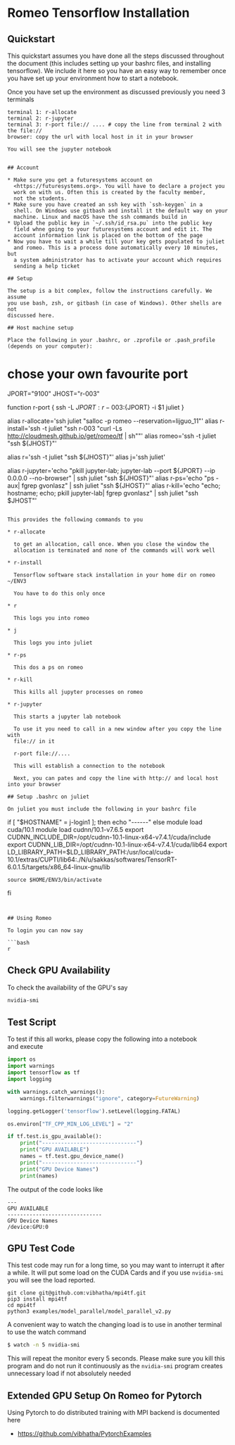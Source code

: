 # Romeo Tensorflow Installation

## Quickstart

This quickstart assumes you have done all the steps discussed throughout
the document (this includes setting up your bashrc files, and installing
tensorflow). We include it here so you have an easy way to remember once
you have set up your environment how to start a notebook.

Once you have set up the environment as discussed previously you need 3 terminals

```
terminal 1: r-allocate
terminal 2: r-jupyter
terminal 3: r-port file:// .... # copy the line from terminal 2 with the file://
browser: copy the url with local host in it in your browser

You will see the jupyter notebook


## Account

* Make sure you get a futuresystems account on
  <https://futuresystems.org>. You will have to declare a project you
  work on with us. Often this is created by the faculty member,
  not the students.
* Make sure you have created an ssh key with `ssh-keygen` in a
  shell. On Windows use gitbash and install it the default way on your
  machine. Linux and macOS have the ssh commands build in
* Upload the public key in `~/.ssh/id_rsa.pu` into the public key
  field whne going to your futuresystems account and edit it. The
  account information link is placed on the bottom of the page
* Now you have to wait a while till your key gets populated to juliet
  and romeo. This is a process done automatically every 10 minutes, but
  a system administrator has to activate your account which requires
  sending a help ticket

## Setup

The setup is a bit complex, follow the instructions carefully. We assume
you use bash, zsh, or gitbash (in case of Windows). Other shells are not  
discussed here.

## Host machine setup

Place the following in your .bashrc, or .zprofile or .pash_profile
(depends on your computer):

```
# chose your own favourite port
JPORT="9100"
JHOST="r-003"

function r-port {
    ssh -L ${JPORT}:r-003:${JPORT} -i $1 juliet
}

alias r-allocate='ssh juliet "salloc -p romeo --reservation=lijguo_11"'
alias r-install='ssh -t juliet "ssh r-003 \"curl -Ls http://cloudmesh.github.io/get/romeo/tf | sh\""'
alias romeo='ssh -t juliet "ssh ${JHOST}"'

alias r='ssh -t juliet "ssh ${JHOST}"'
alias j='ssh juliet'

alias r-jupyter='echo "pkill jupyter-lab; jupyter-lab --port ${JPORT} --ip 0.0.0.0 --no-browser" | ssh juliet "ssh ${JHOST}"'
alias r-ps='echo "ps -aux| fgrep gvonlasz" | ssh juliet "ssh ${JHOST}"'
alias r-kill='echo "echo; hostname; echo; pkill jupyter-lab| fgrep gvonlasz" | ssh juliet "ssh $JHOST"'
```

This provides the following commands to you

* r-allocate

  to get an allocation, call once. When you close the window the
  allocation is terminated and none of the commands will work well

* r-install

  Tensorflow software stack installation in your home dir on romeo ~/ENV3

  You have to do this only once

* r

  This logs you into romeo

* j

  This logs you into juliet

* r-ps

  This dos a ps on romeo

* r-kill

  This kills all jupyter processes on romeo

* r-jupyter

  This starts a jupyter lab notebook

  To use it you need to call in a new window after you copy the line with
  file:// in it

  r-port file://....

  This will establish a connection to the notebook

  Next, you can pates and copy the line with http:// and local host into your browser

## Setup .bashrc on juliet

On juliet you must include the following in your bashrc file

```
if [ "$HOSTNAME" = j-login1 ]; then
    echo "------"
else
    module load cuda/10.1
    module load cudnn/10.1-v7.6.5
    export CUDNN_INCLUDE_DIR=/opt/cudnn-10.1-linux-x64-v7.4.1/cuda/include
    export CUDNN_LIB_DIR=/opt/cudnn-10.1-linux-x64-v7.4.1/cuda/lib64
    export LD_LIBRARY_PATH=$LD_LIBRARY_PATH:/usr/local/cuda-10.1/extras/CUPTI/lib64:./N/u/sakkas/softwares/TensorRT-6.0.1.5/targets/x86_64-linux-gnu/lib

    source $HOME/ENV3/bin/activate
fi
```


## Using Romeo

To login you can now say

```bash
r
```

## Check GPU Availability

To check the availability of the GPU's say

```bash
nvidia-smi
```

## Test Script

To test if this all works, please copy the following into a notebook  
and execute

```python
import os
import warnings
import tensorflow as tf
import logging

with warnings.catch_warnings():
    warnings.filterwarnings("ignore", category=FutureWarning)

logging.getLogger('tensorflow').setLevel(logging.FATAL)

os.environ["TF_CPP_MIN_LOG_LEVEL"] = "2"

if tf.test.is_gpu_available():
    print("------------------------------")
    print("GPU AVAILABLE")
    names = tf.test.gpu_device_name()
    print("------------------------------")
    print("GPU Device Names")
    print(names)

```

The output of the code looks like

```
---
GPU AVAILABLE
------------------------------
GPU Device Names
/device:GPU:0
```

## GPU Test Code

This test code may run for a long time, so you may want to interrupt
it after a while. It will put some load on the CUDA Cards and if you
use `nvidia-smi` you will see the load reported.

```
git clone git@github.com:vibhatha/mpi4tf.git
pip3 install mpi4tf
cd mpi4tf
python3 examples/model_parallel/model_parallel_v2.py
```

A convenient way to watch the changing load is to use in another
terminal to use the watch command

```bash
$ watch -n 5 nvidia-smi
```

This will repeat the monitor every 5 seconds. Please make sure you
kill this program and do not run it continuously as the `nvidia-smi`
program creates unnecessary load if not absolutely needed


## Extended GPU Setup On Romeo for Pytorch

Using Pytorch to do distributed training with MPI backend is
documented here

* <https://github.com/vibhatha/PytorchExamples>

